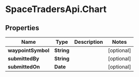# SpaceTradersApi.Chart

## Properties

Name | Type | Description | Notes
------------ | ------------- | ------------- | -------------
**waypointSymbol** | **String** |  | [optional] 
**submittedBy** | **String** |  | [optional] 
**submittedOn** | **Date** |  | [optional] 



